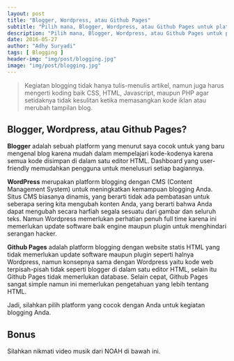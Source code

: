 ```yaml
---
layout: post
title: "Blogger, Wordpress, atau Github Pages"
subtitle: "Pilih mana, Blogger, Wordpress, atau Github Pages untuk platform blogging?"
description: "Pilih mana, Blogger, Wordpress, atau Github Pages untuk platform blogging Anda?"
date: 2016-05-27
author: "Adhy Suryadi"
tags: [ Blogging ]
header-img: "img/post/blogging.jpg"
image: "img/post/blogging.jpg"
---
```


> Kegiatan blogging tidak hanya tulis-menulis artikel, namun juga harus mengerti koding baik CSS, HTML, Javascript, maupun PHP agar setidaknya tidak kesulitan ketika memasangkan kode iklan atau merubah tampilan blog.

## Blogger, Wordpress, atau Github Pages?

**Blogger** adalah sebuah platform yang menurut saya cocok untuk yang baru mengenal blog karena mudah dalam mempelajari kode-kodenya karena semua kode disimpan di dalam satu editor HTML. Dashboard yang user-friendly memudahkan pengguna untuk menelusuri setiap bagiannya.

**WordPress** merupakan platform blogging dengan CMS (Content Management System) untuk meningkatkan kemampuan blogging Anda. Situs CMS biasanya dinamis, yang berarti tidak ada pembatasan untuk seberapa sering kita mengubah konten Anda, yang berarti bahwa Anda dapat mengubah secara harfiah segala sesuatu dari gambar dan seluruh teks. Namun Wordpress memerlukan perhatian penuh full time karena ini memerlukan update software baik engine maupun plugin untuk menghindari serangan hacker.

**Github Pages** adalah platform blogging dengan website statis HTML yang tidak memerlukan update software maupun plugin seperti halnya Wordpress, namun konsepnya sama dengan Wordpress yaitu kode web terpisah-pisah tidak seperti blogger di dalam satu editor HTML, selain itu Github Pages tidak memerlukan database. Selain cepat, Github Pages sangat simple namun ini memerlukan pengetahuan yang lebih tentang HTML.

Jadi, silahkan pilih platform yang cocok dengan Anda untuk kegiatan blogging Anda.

## Bonus

Silahkan nikmati video musik dari NOAH di bawah ini.

<amp-youtube width="560"
      height="315"
      layout="responsive"
      data-videoid="hlxF0LefCtE">
  </amp-youtube>
